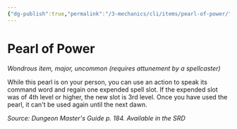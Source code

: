 ```yaml
---
{"dg-publish":true,"permalink":"/3-mechanics/cli/items/pearl-of-power/","tags":["ttrpg-cli/compendium/src/5e/dmg","ttrpg-cli/item/attunement/required","ttrpg-cli/item/rarity/uncommon","ttrpg-cli/item/tier/major"]}
---
```


# Pearl of Power
*Wondrous item, major, uncommon (requires attunement by a spellcaster)*  



While this pearl is on your person, you can use an action to speak its command word and regain one expended spell slot. If the expended slot was of 4th level or higher, the new slot is 3rd level. Once you have used the pearl, it can't be used again until the next dawn.

*Source: Dungeon Master's Guide p. 184. Available in the <span title='Systems Reference Document (5.1)'>SRD</span>*